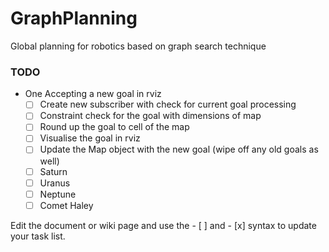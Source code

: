 # GraphPlanning
Global planning for robotics based on graph search technique

### TODO
+ One Accepting a new goal in rviz
    - [ ] Create new subscriber with check for current goal processing
    - [ ] Constraint check for the goal with dimensions of map
    - [ ] Round up the goal to cell of the map
    - [ ] Visualise the goal in rviz
    - [ ] Update the Map object with the new goal (wipe off any old goals as well)
    - [ ] Saturn
    - [ ] Uranus
    - [ ] Neptune
    - [ ] Comet Haley

Edit the document or wiki page and use the - [ ] and - [x] syntax to update your task list.
